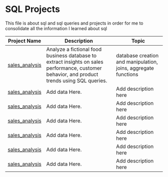 # SQL Projects
This file is about sql and sql queries and projects in order for me to consolidate all the information I learned about sql


| Project Name   | Description | Topic |
|--------------  |-------------|-------|
| [sales_analysis](./sales_analysis) | Analyze a fictional food business database to extract insights on sales performance, customer behavior, and product trends using SQL queries. | database creation and manipulation, joins, aggregate functions |
| [sales_analysis](./sales_analysis) | Add data Here. | Add description here |
| [sales_analysis](./sales_analysis) | Add data Here. | Add description here |
| [sales_analysis](./sales_analysis) | Add data Here. | Add description here |
| [sales_analysis](./sales_analysis) | Add data Here. | Add description here |
| [sales_analysis](./sales_analysis) | Add data Here. | Add description here |
| [sales_analysis](./sales_analysis) | Add data Here. | Add description here |

